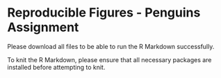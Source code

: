 # Reproducible Figures - Penguins Assignment

Please download all files to be able to run the R Markdown successfully.

To knit the R Markdown, please ensure that all necessary packages are installed before attempting to knit.
